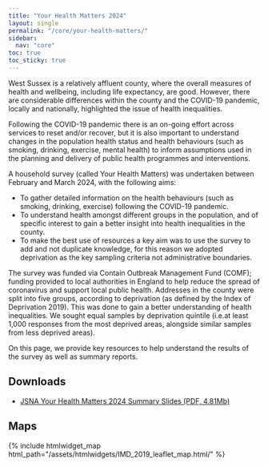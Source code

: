```yaml
---
title: "Your Health Matters 2024"
layout: single
permalink: "/core/your-health-matters/"
sidebar:
  nav: "core"
toc: true
toc_sticky: true
---
```


West Sussex is a relatively affluent county, where the overall measures of health and wellbeing, including life expectancy, are good. However, there are considerable differences within the county and the COVID-19 pandemic, locally and nationally, highlighted the issue of health inequalities.

Following the COVID-19 pandemic there is an on-going effort across services to reset and/or recover, but it is also important to understand changes in the population health status and health behaviours (such as smoking, drinking, exercise, mental health) to inform assumptions used in the planning and delivery of public health programmes and interventions.

A household survey (called Your Health Matters) was undertaken between February and March 2024, with the following aims:

+ To gather detailed information on the health behaviours (such as smoking, drinking, exercise) following the COVID-19 pandemic.
+ To understand health amongst different groups in the population, and of specific interest to gain a better insight into health inequalities in the county.
+ To make the best use of resources a key aim was to use the survey to add and not duplicate knowledge, for this reason we adopted deprivation as the key sampling criteria not administrative boundaries.

The survey was funded via Contain Outbreak Management Fund (COMF); funding provided to local authorities in England to help reduce the spread of coronavirus and support local public health. Addresses in the county were split into five groups, according to deprivation (as defined by the Index of Deprivation 2019). This was done to gain a better understanding of health inequalities. We sought equal samples by deprivation quintile (i.e.at least 1,000 responses from the most deprived areas, alongside similar samples from less deprived areas).

On this page, we provide key resources to help understand the results of the survey as well as summary reports.

## Downloads
+ [JSNA Your Health Matters 2024 Summary Slides (PDF, 4.81Mb)](/assets/pdf/Your_Health_Matters_Survey_Summary_2024.pdf)

## Maps

<!-- We have embedded these maps below but you can click on the download link underneath each one to save a copy of the map as a standalone html file -->
{% include htmlwidget_map html_path="/assets/htmlwidgets/IMD_2019_leaflet_map.html/" %}
